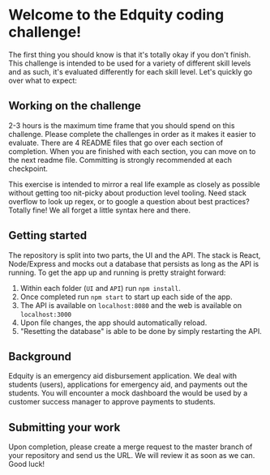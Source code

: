 # Welcome to the Edquity coding challenge!

The first thing you should know is that it's totally okay if you don't finish. This challenge is intended to be used for a variety of different skill levels and as such, it's evaluated differently for each skill level. Let's quickly go over what to expect:

## Working on the challenge
2-3 hours is the maximum time frame that you should spend on this challenge. Please complete the challenges in order as it makes it easier to evaluate. There are 4 README files that go over each section of completion. When you are finished with each section, you can move on to the next readme file. Committing is strongly recommended at each checkpoint.

This exercise is intended to mirror a real life example as closely as possible without getting too nit-picky about production level tooling. Need stack overflow to look up regex, or to google a question about best practices? Totally fine! We all forget a little syntax here and there.

## Getting started
The repository is split into two parts, the UI and the API. The stack is React, Node/Express and mocks out a database that persists as long as the API is running. To get the app up and running is pretty straight forward:

1. Within each folder (`UI` and `API`) run `npm install`.
2. Once completed run `npm start` to start up each side of the app.
3. The API is available on `localhost:8080` and the web is available on `localhost:3000`
4. Upon file changes, the app should automatically reload.
5. "Resetting the database" is able to be done by simply restarting the API.

## Background
Edquity is an emergency aid disbursement application. We deal with students (users), applications for emergency aid, and payments out the students. You will encounter a mock dashboard the would be used by a customer success manager to approve payments to students.


## Submitting your work
Upon completion, please create a merge request to the master branch of your repository and send us the URL. We will review it as soon as we can. Good luck!
